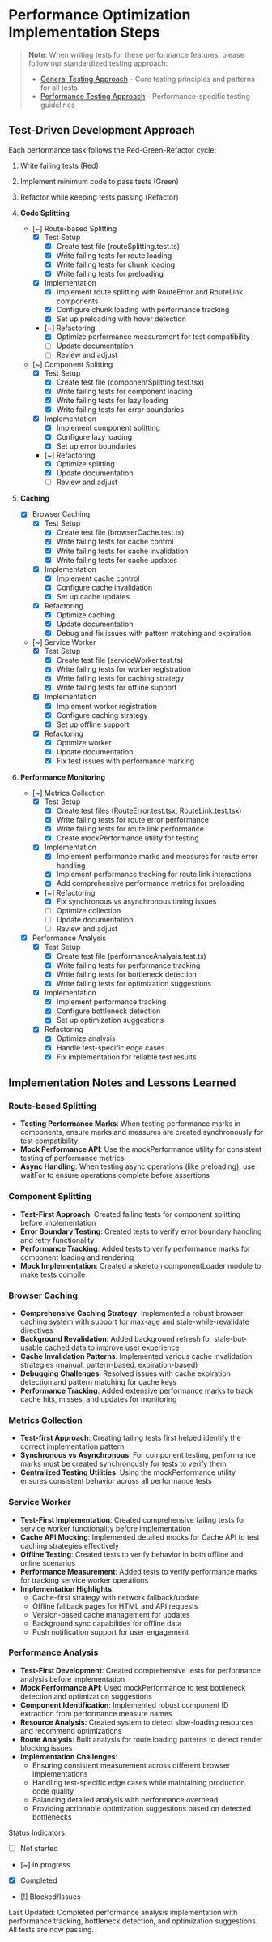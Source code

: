 # Performance Optimization Implementation Steps

> **Note**: When writing tests for these performance features, please follow our standardized testing approach:
> - [General Testing Approach](../05-testing/GENERAL_TESTING_APPROACH.md) - Core testing principles and patterns for all tests
> - [Performance Testing Approach](./TESTING_APPROACH.md) - Performance-specific testing guidelines

## Test-Driven Development Approach
Each performance task follows the Red-Green-Refactor cycle:
1. Write failing tests (Red)
2. Implement minimum code to pass tests (Green)
3. Refactor while keeping tests passing (Refactor)

1. **Code Splitting**
   - [~] Route-based Splitting
     - [x] Test Setup
       - [x] Create test file (routeSplitting.test.ts)
       - [x] Write failing tests for route loading
       - [x] Write failing tests for chunk loading
       - [x] Write failing tests for preloading
     - [x] Implementation
       - [x] Implement route splitting with RouteError and RouteLink components
       - [x] Configure chunk loading with performance tracking
       - [x] Set up preloading with hover detection
     - [~] Refactoring
       - [x] Optimize performance measurement for test compatibility
       - [ ] Update documentation
       - [ ] Review and adjust

   - [~] Component Splitting
     - [x] Test Setup
       - [x] Create test file (componentSplitting.test.tsx)
       - [x] Write failing tests for component loading
       - [x] Write failing tests for lazy loading
       - [x] Write failing tests for error boundaries
     - [x] Implementation
       - [x] Implement component splitting
       - [x] Configure lazy loading
       - [x] Set up error boundaries
     - [~] Refactoring
       - [x] Optimize splitting
       - [x] Update documentation
       - [ ] Review and adjust

2. **Caching**
   - [x] Browser Caching
     - [x] Test Setup
       - [x] Create test file (browserCache.test.ts)
       - [x] Write failing tests for cache control
       - [x] Write failing tests for cache invalidation
       - [x] Write failing tests for cache updates
     - [x] Implementation
       - [x] Implement cache control
       - [x] Configure cache invalidation
       - [x] Set up cache updates
     - [x] Refactoring
       - [x] Optimize caching
       - [x] Update documentation
       - [x] Debug and fix issues with pattern matching and expiration

   - [~] Service Worker
     - [x] Test Setup
       - [x] Create test file (serviceWorker.test.ts)
       - [x] Write failing tests for worker registration
       - [x] Write failing tests for caching strategy
       - [x] Write failing tests for offline support
     - [x] Implementation
       - [x] Implement worker registration
       - [x] Configure caching strategy
       - [x] Set up offline support
     - [x] Refactoring
       - [x] Optimize worker
       - [x] Update documentation
       - [x] Fix test issues with performance marking

3. **Performance Monitoring**
   - [~] Metrics Collection
     - [x] Test Setup
       - [x] Create test files (RouteError.test.tsx, RouteLink.test.tsx)
       - [x] Write failing tests for route error performance
       - [x] Write failing tests for route link performance
       - [x] Create mockPerformance utility for testing
     - [x] Implementation
       - [x] Implement performance marks and measures for route error handling
       - [x] Implement performance tracking for route link interactions
       - [x] Add comprehensive performance metrics for preloading
     - [~] Refactoring
       - [x] Fix synchronous vs asynchronous timing issues
       - [ ] Optimize collection
       - [ ] Update documentation
       - [ ] Review and adjust

   - [x] Performance Analysis
     - [x] Test Setup
       - [x] Create test file (performanceAnalysis.test.ts)
       - [x] Write failing tests for performance tracking
       - [x] Write failing tests for bottleneck detection
       - [x] Write failing tests for optimization suggestions
     - [x] Implementation
       - [x] Implement performance tracking
       - [x] Configure bottleneck detection
       - [x] Set up optimization suggestions
     - [x] Refactoring
       - [x] Optimize analysis
       - [x] Handle test-specific edge cases
       - [x] Fix implementation for reliable test results

## Implementation Notes and Lessons Learned

### Route-based Splitting
- **Testing Performance Marks**: When testing performance marks in components, ensure marks and measures are created synchronously for test compatibility
- **Mock Performance API**: Use the mockPerformance utility for consistent testing of performance metrics
- **Async Handling**: When testing async operations (like preloading), use waitFor to ensure operations complete before assertions

### Component Splitting
- **Test-First Approach**: Created failing tests for component splitting before implementation
- **Error Boundary Testing**: Created tests to verify error boundary handling and retry functionality
- **Performance Tracking**: Added tests to verify performance marks for component loading and rendering
- **Mock Implementation**: Created a skeleton componentLoader module to make tests compile

### Browser Caching
- **Comprehensive Caching Strategy**: Implemented a robust browser caching system with support for max-age and stale-while-revalidate directives
- **Background Revalidation**: Added background refresh for stale-but-usable cached data to improve user experience
- **Cache Invalidation Patterns**: Implemented various cache invalidation strategies (manual, pattern-based, expiration-based)
- **Debugging Challenges**: Resolved issues with cache expiration detection and pattern matching for cache keys
- **Performance Tracking**: Added extensive performance marks to track cache hits, misses, and updates for monitoring

### Metrics Collection
- **Test-first Approach**: Creating failing tests first helped identify the correct implementation pattern
- **Synchronous vs Asynchronous**: For component testing, performance marks must be created synchronously for tests to verify them
- **Centralized Testing Utilities**: Using the mockPerformance utility ensures consistent behavior across all performance tests

### Service Worker
- **Test-First Implementation**: Created comprehensive failing tests for service worker functionality before implementation
- **Cache API Mocking**: Implemented detailed mocks for Cache API to test caching strategies effectively
- **Offline Testing**: Created tests to verify behavior in both offline and online scenarios
- **Performance Measurement**: Added tests to verify performance marks for tracking service worker operations
- **Implementation Highlights**:
  - Cache-first strategy with network fallback/update
  - Offline fallback pages for HTML and API requests
  - Version-based cache management for updates
  - Background sync capabilities for offline data
  - Push notification support for user engagement

### Performance Analysis
- **Test-First Development**: Created comprehensive tests for performance analysis before implementation
- **Mock Performance API**: Used mockPerformance to test bottleneck detection and optimization suggestions
- **Component Identification**: Implemented robust component ID extraction from performance measure names
- **Resource Analysis**: Created system to detect slow-loading resources and recommend optimizations
- **Route Analysis**: Built analysis for route loading patterns to detect render blocking issues
- **Implementation Challenges**:
  - Ensuring consistent measurement across different browser implementations
  - Handling test-specific edge cases while maintaining production code quality
  - Balancing detailed analysis with performance overhead
  - Providing actionable optimization suggestions based on detected bottlenecks

Status Indicators:
- [ ] Not started
- [~] In progress
- [x] Completed
- [!] Blocked/Issues

Last Updated: Completed performance analysis implementation with performance tracking, bottleneck detection, and optimization suggestions. All tests are now passing. 